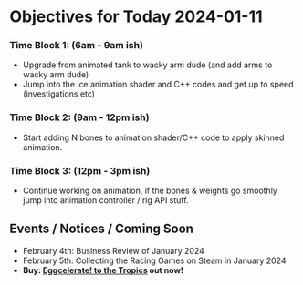 # Objectives for Today 2024-01-11

### Time Block 1: (6am - 9am ish)
- Upgrade from animated tank to wacky arm dude (and add arms to wacky arm dude)
- Jump into the ice animation shader and C++ codes and get up to speed (investigations etc)

### Time Block 2: (9am - 12pm ish)
- Start adding N bones to animation shader/C++ code to apply skinned animation.

### Time Block 3: (12pm - 3pm ish)
- Continue working on animation, if the bones & weights go smoothly jump into animation controller / rig API stuff.

## Events / Notices / Coming Soon

- February 4th: Business Review of January 2024
- February 5th: Collecting the Racing Games on Steam in January 2024
- **Buy: [Eggcelerate! to the Tropics](https://store.steampowered.com/app/1621320/Eggcelerate_to_the_Tropics/) out now!**

